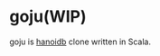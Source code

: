 goju(WIP)
=========
goju is [hanoidb](https://github.com/krestenkrab/hanoidb) clone written in Scala.